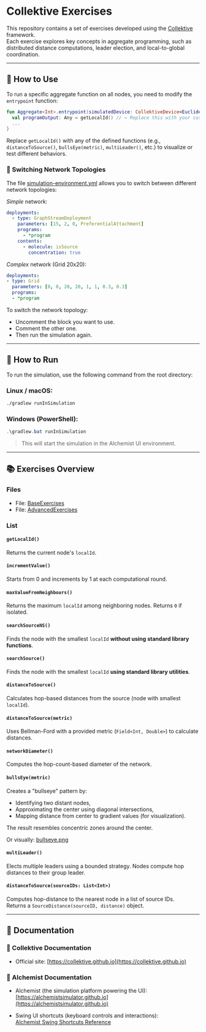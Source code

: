 
# Collektive Exercises

This repository contains a set of exercises developed using the [Collektive](https://collektive.github.io/) framework.  
Each exercise explores key concepts in aggregate programming, such as distributed distance computations, leader election, and local-to-global coordination.

---

## 🔁 How to Use

To run a specific aggregate function on all nodes, you need to modify the `entrypoint` function:

```kotlin
fun Aggregate<Int>.entrypoint(simulatedDevice: CollektiveDevice<Euclidean2DPosition>): Any? {
  val programOutput: Any = getLocalId() // ← Replace this with your custom aggregate function
  ...
}
```
Replace `getLocalId()` with any of the defined functions (e.g., `distanceToSource()`, `bullsEye(metric)`, `multiLeader()`, etc.) to visualize or test different behaviors.


### 🔁 Switching Network Topologies
The file [simulation-environment.yml](simulation-environment.yml) allows you to switch between different network topologies:

*Simple* network:
```yaml
deployments:
  - type: GraphStreamDeployment
    parameters: [15, 2, 0, PreferentialAttachment]
    programs:
      - *program
    contents:
      - molecule: isSource
        concentration: true
```
*Complex* network (Grid 20x20):

```yaml
deployments:
- type: Grid
  parameters: [0, 0, 20, 20, 1, 1, 0.3, 0.3]
  programs:
  - *program
```

To switch the network topology:

- Uncomment the block you want to use.
- Comment the other one.
- Then run the simulation again.

---

## 🚀 How to Run

To run the simulation, use the following command from the root directory:

### Linux / macOS:
```bash
./gradlew runInSimulation
```

### Windows (PowerShell):
```powershell
.\gradlew.bat runInSimulation
```

> This will start the simulation in the Alchemist UI environment.

---

## 📚 Exercises Overview

### Files

- File: [BaseExercises](src/main/kotlin/collektive/exercises/BaseExercises.kt)
- File: [AdvancedExercises](src/main/kotlin/collektive/exercises/AdvancedExercises.kt)

### List
#### `getLocalId()`
Returns the current node's `localId`.

#### `incrementValue()`
Starts from 0 and increments by 1 at each computational round.

#### `maxValueFromNeighbours()`
Returns the maximum `localId` among neighboring nodes. Returns `0` if isolated.

#### `searchSourceNS()`
Finds the node with the smallest `localId` **without using standard library functions**.

#### `searchSource()`
Finds the node with the smallest `localId` **using standard library utilities**.

#### `distanceToSource()`
Calculates hop-based distances from the source (node with smallest `localId`).

#### `distanceToSource(metric)`
Uses Bellman-Ford with a provided metric (`Field<Int, Double>`) to calculate distances.

#### `networkDiameter()`
Computes the hop-count-based diameter of the network.

#### `bullsEye(metric)`
Creates a "bullseye" pattern by:
- Identifying two distant nodes,
- Approximating the center using diagonal intersections,
- Mapping distance from center to gradient values (for visualization).

The result resembles concentric zones around the center.

Or visually: [bullseye.png](static/bullseye.png)

#### `multiLeader()`
Elects multiple leaders using a bounded strategy. Nodes compute hop distances to their group leader.

#### `distanceToSource(sourceIDs: List<Int>)`
Computes hop-distance to the nearest node in a list of source IDs.  
Returns a `SourceDistance(sourceID, distance)` object.

---

## 🔗 Documentation

### 📘 Collektive Documentation
- Official site: [https://collektive.github.io](https://collektive.github.io)

### 🧪 Alchemist Documentation
- Alchemist (the simulation platform powering the UI):  
  [https://alchemistsimulator.github.io](https://alchemistsimulator.github.io)

- Swing UI shortcuts (keyboard controls and interactions):  
  [Alchemist Swing Shortcuts Reference](https://alchemistsimulator.github.io/reference/swing/index.html)
